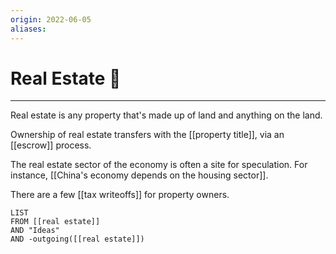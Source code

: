 ```yaml
---
origin: 2022-06-05
aliases: 
---
```

# Real Estate 🏡
---
Real estate is any property that's made up of land and anything on the land. 

Ownership of real estate transfers with the [[property title]], via an [[escrow]] process. 

The real estate sector of the economy is often a site for speculation. For instance, [[China's economy depends on the housing sector]]. 

There are a few [[tax writeoffs]] for property owners. 

```dataview
LIST 
FROM [[real estate]]
AND "Ideas"
AND -outgoing([[real estate]])
```